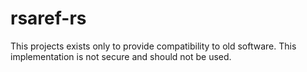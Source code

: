 # rsaref-rs

This projects exists only to provide compatibility to old software. This implementation is not secure and should not be used.